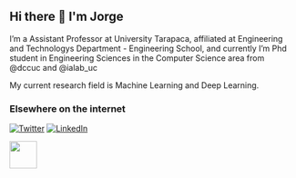 ## Hi there 👋 I'm Jorge

I’m a Assistant Professor at University Tarapaca, affiliated at Engineering and Technologys Department - Engineering School, and currently I’m Phd student in Engineering Sciences in the Computer Science area from @dccuc and @ialab_uc

My current research field is Machine Learning and Deep Learning.

### Elsewhere on the internet
[![Twitter](https://image.flaticon.com/icons/png/128/733/733579.png)](https://twitter.com/jdiazram)
[![LinkedIn](https://image.flaticon.com/icons/png/128/2111/2111499.png)](https://www.linkedin.com/in/jdiazram/)

<a href="https://twitter.com/jdiazram"><img src="https://image.flaticon.com/icons/png/128/733/733579.png" align="left" height="48" width="48" ></a>

<!--
**jdiazram/jdiazram** is a ✨ _special_ ✨ repository because its `README.md` (this file) appears on your GitHub profile.

Here are some ideas to get you started:

- 🔭 I’m currently working on ...
- 🌱 I’m currently learning ...
- 👯 I’m looking to collaborate on ...
- 🤔 I’m looking for help with ...
- 💬 Ask me about ...
- 📫 How to reach me: ...
- 😄 Pronouns: ...
- ⚡ Fun fact: ...
-->
